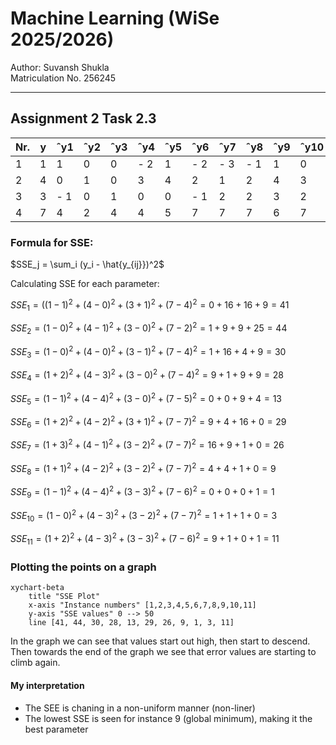 # Machine Learning (WiSe 2025/2026)

Author: Suvansh Shukla  
Matriculation No. 256245

---

## Assignment 2 Task 2.3

| Nr. | y | ˆy1 | ˆy2 | ˆy3 | ˆy4 | ˆy5 | ˆy6 | ˆy7 | ˆy8 | ˆy9 | ˆy10 | ˆy11 |
|-----|---|-----|-----|-----|-----|-----|-----|-----|-----|-----|------|------|
| 1 |  1 |  1 |  0 |  0 | - 2 |  1 | - 2 | - 3 | - 1 |  1 |  0 |  0 | - 2 |
| 2 |  4 |  0 |  1 |  0 |  3 |  4 |  2 |  1 |  2 |  4 |  3 |  3 |
|  3 |  3 | - 1 |  0 |  1 |  0 |  0 | - 1 |  2 |  2 |  3 |  2 |  3 |
|  4 |  7 |  4 |  2 |  4 |  4 |  5 |  7 |  7 |  7 |  6 |  7 |  6 |


### Formula for SSE:

$SSE_j = \sum_i (y_i - \hat{y_{ij}})^2$

Calculating SSE for each parameter:

$SSE_1 = ((1−1)^2+(4−0)^2+(3+1)^2+(7−4)^2=0+16+16+9=41$

$SSE_2 = (1−0)^2+(4−1)^2+(3−0)^2+(7−2)^2=1+9+9+25=44$

$SSE_3 = (1−0)^2+(4−0)^2+(3−1)^2+(7−4)^2=1+16+4+9=30$

$SSE_4 = (1+2)^2+(4−3)^2+(3−0)^2+(7−4)^2=9+1+9+9=28$

$SSE_5 = (1−1)^2+(4−4)^2+(3−0)^2+(7−5)^2=0+0+9+4=13$

$SSE_6 = (1+2)^2+(4−2)^2+(3+1)^2+(7−7)^2=9+4+16+0=29$

$SSE_7 = (1+3)^2+(4−1)^2+(3−2)^2+(7−7)^2=16+9+1+0=26$

$SSE_8 = (1+1)^2+(4−2)^2+(3−2)^2+(7−7)^2=4+4+1+0=9$

$SSE_9 = (1−1)^2+(4−4)^2+(3−3)^2+(7−6)^2=0+0+0+1=1$

$SSE_{10} = (1−0)^2+(4−3)^2+(3−2)^2+(7−7)^2=1+1+1+0=3$

$SSE_{11} = (1+2)^2+(4−3)^2+(3−3)^2+(7−6)^2=9+1+0+1=11$


### Plotting the points on a graph

```mermaid
xychart-beta
    title "SSE Plot"
    x-axis "Instance numbers" [1,2,3,4,5,6,7,8,9,10,11]
    y-axis "SSE values" 0 --> 50
    line [41, 44, 30, 28, 13, 29, 26, 9, 1, 3, 11]
```

In the graph we can see that values start out high, then start to descend.  
Then towards the end of the graph we see that error values are starting to climb again.  

#### My interpretation

- The SEE is chaning in a non-uniform manner (non-liner)
- The lowest SSE is seen for instance 9 (global minimum), making it the best parameter

